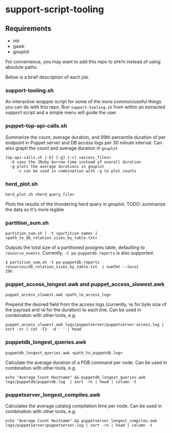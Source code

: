 # support-script-tooling

## Requirements
* mlr
* gawk
* gnuplot

For convenience, you may want to add this repo to `$PATH` instead of using absolute paths.

Below is a brief description of each job.

### support-tooling.sh
An interactive wrapper script for some of the more common/useful things you can do with this repo.  Run `support-tooling.sh` from within an extracted support script and a simple menu will guide the user.

### puppet-top-api-calls.sh

Summarize the count, average duration, and 99th percentile duration of per endpoint in Puppet server and DB access logs per 30 minute interval.  Can also graph the count and average duration in `gnuplot`

```
top-api-calls.sh [-b] [-g] [-c] <access_files>
  -b uses the JRuby borrow time instead of overall duration
  -g plots the average durations in gnuplot
     -c can be used in combination with -g to plot counts
```

### herd_plot.sh

```
herd_plot.sh <herd_query_file>
```

Plots the results of the thundering herd query in gnuplot.
TODO: summarize the data so it's more legible


### partition_sum.sh

```
partition_sum.sh [ -t <partition name> ] <path_to_db_relation_sizes_by_table.txt>
```

Outputs the total size of a partitioned postgres table, defaulting to `resource_events`.  Currently, `-t pe-puppetdb.reports` is also supported.

```
$ partition_sum.sh -t pe-puppetdb.reports resources/db_relation_sizes_by_table.txt  | numfmt --to=si
29G
```

### puppet_access_longest.awk and puppet_access_slowest.awk

```
puppet_access_slowest.awk <path_to_access_log>
```

Prepend the desired field from the access logs (currently, `%b` for byte size of the payload and `%D` for the duration) to each line.  Can be used in combination with other tools, e.g.

```
puppet_access_slowest.awk logs/puppetserver/puppetserver-access.log | sort -nr | cut -f2- -d ' ' | head
```

### puppetdb_longest_queries.awk

```
puppetdb_longest_queries.awk <path_to_puppetdb.log>
```

Calculate the average duration of a PDB command per node. Can be used in combination with other tools, e.g.

```
echo "Average Count Hostname" && puppetdb_longest_queries.awk logs/puppetdb/puppetdb.log  | sort -rn | head | column -t
```

### puppetserver_longest_compiles.awk

Calculates the average catalog compilation time per node.  Can be used in combination with other tools, e.g.

```
echo "Average Count Hostname" && puppetserver_longest_compiles.awk logs/puppetserver/puppetserver.log | sort -rn | head | column -t
```
